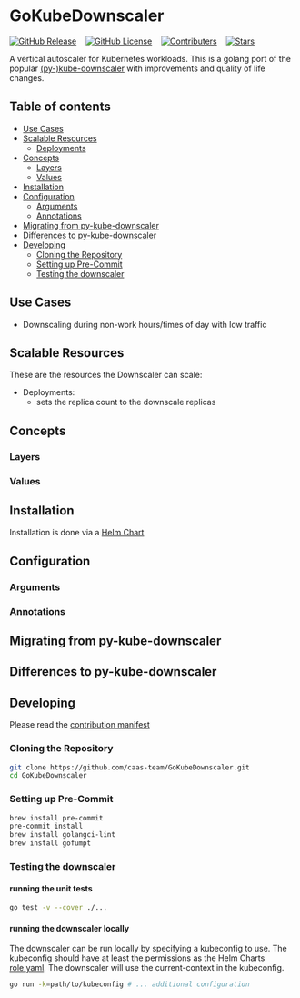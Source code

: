 # GoKubeDownscaler

<div style="display: flex; gap: 1rem; flex-wrap: nowrap; overflow-x: auto;">
    <a href="/../../releases/" title="GitHub Release" style="flex-shrink: 0;"><img alt="GitHub Release" src="https://img.shields.io/github/v/release/caas-team/GoKubeDownscaler?style=flat"></a>
    <a href="./LICENSE" title="GitHub License" style="flex-shrink: 0;"><img alt="GitHub License" src="https://img.shields.io/github/license/caas-team/GoKubeDownscaler?style=flat"></a>
    <a href="/../../graphs/contributors" title="Contributers" style="flex-shrink: 0;"><img alt="Contributers" src="https://img.shields.io/github/contributors/caas-team/GoKubeDownscaler?style=flat"></a>
    <a href="/../../stargazers" title="Stars" style="flex-shrink: 0;"><img alt="Stars" src="https://img.shields.io/github/stars/caas-team/GoKubeDownscaler?style=flat"></a>
</div>

A vertical autoscaler for Kubernetes workloads.
This is a golang port of the popular [(py-)kube-downscaler](github.com/caas-team/py-kube-downscaler) with improvements and quality of life changes.

## Table of contents

- [Use Cases](#use-cases)
- [Scalable Resources](#scalable-resources)
  - [Deployments](#deployments)
- [Concepts](#concepts)
  - [Layers](#layers)
  - [Values](#values)
- [Installation](#installation)
- [Configuration](#configuration)
  - [Arguments](#arguments)
  - [Annotations](#annotations)
- [Migrating from py-kube-downscaler](#migrating-from-py-kube-downscaler)
- [Differences to py-kube-downscaler](#differences-to-py-kube-downscaler)
- [Developing](#developing)
  - [Cloning the Repository](#cloning-the-repository)
  - [Setting up Pre-Commit](#setting-up-pre-commit)
  - [Testing the downscaler](#testing-the-downscaler)

## Use Cases

- Downscaling during non-work hours/times of day with low traffic

## Scalable Resources

These are the resources the Downscaler can scale:

<!-- Keep this list updated -->

- <span id="deployments">Deployments</span>:
  - sets the replica count to the downscale replicas

## Concepts

### Layers

<!-- TODO this -->

### Values

<!-- TODO this -->

## Installation

Installation is done via a [Helm Chart](./deployments/chart/README.md)

## Configuration

### Arguments

<!-- TODO this -->

### Annotations

<!-- TODO this -->

## Migrating from py-kube-downscaler

<!-- TODO this -->

## Differences to py-kube-downscaler

<!-- TODO this -->

## Developing

Please read the [contribution manifest](./CONTRIBUTING.md)

### Cloning the Repository

```bash
git clone https://github.com/caas-team/GoKubeDownscaler.git
cd GoKubeDownscaler
```

### Setting up Pre-Commit

```bash
brew install pre-commit
pre-commit install
brew install golangci-lint
brew install gofumpt
```

### Testing the downscaler

#### running the unit tests

```bash
go test -v --cover ./...
```

#### running the downscaler locally

The downscaler can be run locally by specifying a kubeconfig to use.
The kubeconfig should have at least the permissions as the Helm Charts [role.yaml](./deployments/chart/templates/role.yaml).
The downscaler will use the current-context in the kubeconfig.

```bash
go run -k=path/to/kubeconfig # ... additional configuration
```
